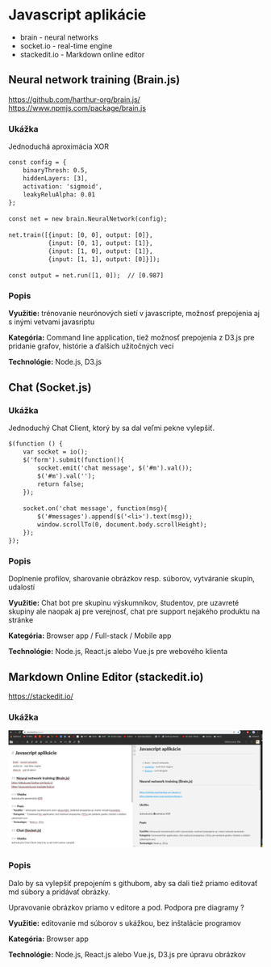# Javascript aplikácie  
  
- brain - neural networks   
- socket.io - real-time engine  
- stackedit.io - Markdown online editor
  
## Neural network training (Brain.js)
https://github.com/harthur-org/brain.js/  
https://www.npmjs.com/package/brain.js  
  
### Ukážka  
Jednoduchá aproximácia XOR

    const config = {
        binaryThresh: 0.5,
        hiddenLayers: [3],
        activation: 'sigmoid',
        leakyReluAlpha: 0.01
    };
    
    const net = new brain.NeuralNetwork(config);
    
    net.train([{input: [0, 0], output: [0]},
               {input: [0, 1], output: [1]},
               {input: [1, 0], output: [1]},
               {input: [1, 1], output: [0]}]);
    
    const output = net.run([1, 0]);  // [0.987]

### Popis
**Využitie:** trénovanie neurónových sietí v javascripte, možnosť prepojenia aj s inými vetvami javasriptu

**Kategória:** Command line application, tiež možnosť prepojenia z D3.js pre pridanie grafov, histórie a ďalších užitočných vecí

**Technológie:** Node.js, D3.js  
  
## Chat (Socket.js) 
  
### Ukážka  
Jednoduchý Chat Client, ktorý by sa dal veľmi pekne vylepšiť.

    $(function () {
	    var socket = io();
	    $('form').submit(function(){
		    socket.emit('chat message', $('#m').val());
		    $('#m').val('');
		    return false;
	    });
    
	    socket.on('chat message', function(msg){
		    $('#messages').append($('<li>').text(msg));
		    window.scrollTo(0, document.body.scrollHeight);
	    });
    });
   
### Popis
Doplnenie profilov, sharovanie obrázkov resp. súborov, vytváranie skupín, udalostí

**Využitie:** Chat bot pre skupinu výskumníkov, študentov, pre uzavreté skupiny ale naopak aj pre verejnosť, chat pre support nejakého produktu na stránke

**Kategória:** Browser app / Full-stack / Mobile app

**Technológie:** Node.js, React.js alebo Vue.js pre webového klienta

## Markdown Online Editor (stackedit.io)

https://stackedit.io/

### Ukážka

![](images/se.png)

### Popis
Dalo by sa vylepšiť prepojením s githubom, aby sa dali tiež priamo editovať md súbory a pridávať obrázky.

Upravovanie obrázkov priamo v editore a pod. Podpora pre diagramy ? 

**Využitie:** editovanie md súborov s ukážkou, bez inštalácie programov

**Kategória:** Browser app

**Technológie:** Node.js, React.js alebo Vue.js, D3.js pre úpravu obrázkov
